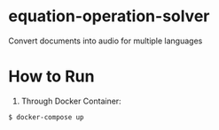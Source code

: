 # equation-operation-solver
Convert documents into audio for multiple languages

# How to Run

1. Through Docker Container:
```
$ docker-compose up
```
